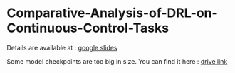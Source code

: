 # Comparative-Analysis-of-DRL-on-Continuous-Control-Tasks

Details are available at : [google slides](https://docs.google.com/presentation/d/1bjkDi5Uxq-N4AK554JfdeOSNQUJZ6DCFCSjFJ3zH7yU/edit?usp=sharing)

Some model checkpoints are too big in size. You can find it here : [drive link](https://northeastern-my.sharepoint.com/:u:/r/personal/pillai_aat_northeastern_edu/Documents/model_checkpoints_zip.zip?csf=1&web=1&e=yTFday)
